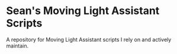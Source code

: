# Sean's Moving Light Assistant Scripts
A repository for Moving Light Assistant scripts I rely on and actively maintain.
